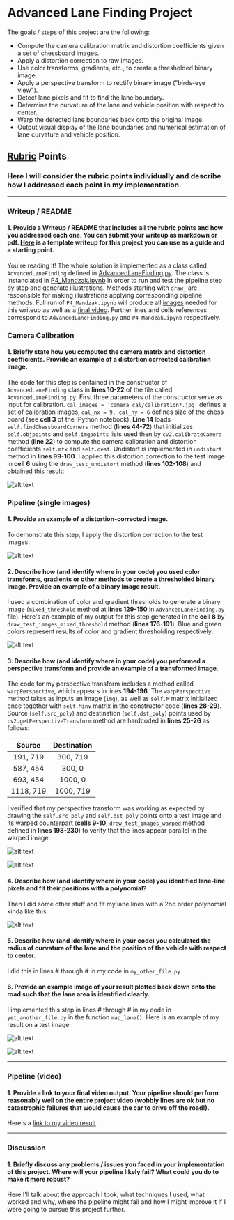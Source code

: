 # Advanced Lane Finding Project

The goals / steps of this project are the following:

* Compute the camera calibration matrix and distortion coefficients given a set of chessboard images.
* Apply a distortion correction to raw images.
* Use color transforms, gradients, etc., to create a thresholded binary image.
* Apply a perspective transform to rectify binary image ("birds-eye view").
* Detect lane pixels and fit to find the lane boundary.
* Determine the curvature of the lane and vehicle position with respect to center.
* Warp the detected lane boundaries back onto the original image.
* Output visual display of the lane boundaries and numerical estimation of lane curvature and vehicle position.

[//]: # (Image References)

[image1]: ./output_images/chessboard_undistorted.png "Undistorted Chessboard"
[image2]: ./output_images/test_images_undistorted.png "Undistorted Test Images"
[image3]: ./output_images/test_images_thresholded.png "Thresholded test Images"
[image4]: ./output_images/test_images_perspective.png "Perspective transform on test images"
[image5]: ./output_images/test_images_thresholded_perspective.png "Perspective transform on thresholded images"
[image6]: ./output_images/test_images_lanes_located.png "Locating Lane Lines"
[image7]: ./output_images/test_images_final.png "Full pipeline applied to test images"
[video1]: ./project_video_output.mp4 "Video"

## [Rubric](https://review.udacity.com/#!/rubrics/571/view) Points
### Here I will consider the rubric points individually and describe how I addressed each point in my implementation.  

---
### Writeup / README

#### 1. Provide a Writeup / README that includes all the rubric points and how you addressed each one.  You can submit your writeup as markdown or pdf.  [Here](https://github.com/udacity/CarND-Advanced-Lane-Lines/blob/master/writeup_template.md) is a template writeup for this project you can use as a guide and a starting point.  

You're reading it! The whole solution is implemented as a class called `AdvancedLaneFinding` defined in [AdvancedLaneFinding.py](https://github.com/tmandzak/CarND-Advanced-Lane-Lines-P4/blob/master/AdvancedLaneFinding.py).
The class is instanciated in [P4_Mandzak.ipynb](https://github.com/tmandzak/CarND-Advanced-Lane-Lines-P4/blob/master/P4_Mandzak.ipynb) in order to run and test the pipeline step by step and generate illustrations. Methods starting with `draw_` are responsible for making illustrations applying corresponding pipeline methods. Full run of `P4_Mandzak.ipynb` will produce all [images](https://github.com/tmandzak/CarND-Advanced-Lane-Lines-P4/tree/master/output_images) needed for this writeup as well as a [final video](https://github.com/tmandzak/CarND-Advanced-Lane-Lines-P4/blob/master/project_video_output.mp4). Further lines and cells references correspond to `AdvancedLaneFinding.py` and `P4_Mandzak.ipynb` respectively.

### Camera Calibration

#### 1. Briefly state how you computed the camera matrix and distortion coefficients. Provide an example of a distortion corrected calibration image.

The code for this step is contained in the constructor of `AdvancedLaneFinding` class in **lines 10-22** of the file called `AdvancedLaneFinding.py`. First three parameters of the constructor serve as input for calibration. `cal_images = 'camera_cal/calibration*.jpg'` defines a set of calibration images, `cal_nx = 9, cal_ny = 6` defines size of the chess board (see **cell 3** of the IPython notebook). **Line 14** loads `self.findChessboardCorners` method (**lines 44-72**) that initializes `self.objpoints` and `self.imgpoints` lists used then by `cv2.calibrateCamera` method (**line 22**) to compute the camera calibration and distortion coefficients `self.mtx` and `self.dest`. Undistort is implemented in `undistort` method in **lines 99-100**.
I applied this distortion correction to the test image in **cell 6** using the `draw_test_undistort` method (**lines 102-108**) and obtained this result: 

![alt text][image1]

### Pipeline (single images)

#### 1. Provide an example of a distortion-corrected image.
To demonstrate this step, I apply the distortion correction to the test images:

![alt text][image2]

#### 2. Describe how (and identify where in your code) you used color transforms, gradients or other methods to create a thresholded binary image.  Provide an example of a binary image result.
I used a combination of color and gradient thresholds to generate a binary image (`mixed_threshold` method at **lines 129-150** in `AdvancedLaneFinding.py` file).  Here's an example of my output for this step generated in the **cell 8** by `draw_test_images_mixed_threshold` method (**lines 176-191**). Blue and green colors represent results of color and gradient thresholding respectively:

![alt text][image3]

#### 3. Describe how (and identify where in your code) you performed a perspective transform and provide an example of a transformed image.

The code for my perspective transform includes a method called `warpPerspective`, which appears in lines **194-196**.  The `warpPerspective` method takes as inputs an image (`img`), as well as `self.M` matrix initialized once together with `self.Minv` matrix in the constructor code (**lines 28-29**). Source (`self.src_poly`) and destination (`self.dst_poly`) points used by `cv2.getPerspectiveTransform` method are hardcoded in **lines 25-26** as follows:  

| Source        | Destination   | 
|:-------------:|:-------------:| 
| 191, 719      | 300, 719      | 
| 587, 454      | 300, 0        |
| 693, 454      | 1000, 0       |
| 1118, 719     | 1000, 719     |

I verified that my perspective transform was working as expected by drawing the `self.src_poly` and `self.dst_poly` points onto a test image and its warped counterpart (**cells 9-10**, `draw_test_images_warped` method defined in **lines 198-230**) to verify that the lines appear parallel in the warped image.

![alt text][image4]

![alt text][image5]

#### 4. Describe how (and identify where in your code) you identified lane-line pixels and fit their positions with a polynomial?

Then I did some other stuff and fit my lane lines with a 2nd order polynomial kinda like this:

![alt text][image5]

#### 5. Describe how (and identify where in your code) you calculated the radius of curvature of the lane and the position of the vehicle with respect to center.

I did this in lines # through # in my code in `my_other_file.py`

#### 6. Provide an example image of your result plotted back down onto the road such that the lane area is identified clearly.

I implemented this step in lines # through # in my code in `yet_another_file.py` in the function `map_lane()`.  Here is an example of my result on a test image:

![alt text][image6]

![alt text][image7]

---

### Pipeline (video)

#### 1. Provide a link to your final video output.  Your pipeline should perform reasonably well on the entire project video (wobbly lines are ok but no catastrophic failures that would cause the car to drive off the road!).

Here's a [link to my video result](./project_video_output.mp4)

---

### Discussion

#### 1. Briefly discuss any problems / issues you faced in your implementation of this project.  Where will your pipeline likely fail?  What could you do to make it more robust?

Here I'll talk about the approach I took, what techniques I used, what worked and why, where the pipeline might fail and how I might improve it if I were going to pursue this project further.  

